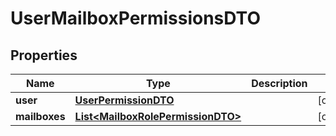 # UserMailboxPermissionsDTO

## Properties
Name | Type | Description | Notes
------------ | ------------- | ------------- | -------------
**user** | [**UserPermissionDTO**](UserPermissionDTO.md) |  |  [optional]
**mailboxes** | [**List&lt;MailboxRolePermissionDTO&gt;**](MailboxRolePermissionDTO.md) |  |  [optional]
